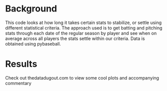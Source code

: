 # Background
This code looks at how long it takes certain stats to stabilize, or settle using different statistical criteria. The approach used is to get batting and pitching stats through each date of the regular season by player and see when on average across all players the stats settle within our criteria. Data is obtained using pybaseball.

# Results
Check out thedatadugout.com to view some cool plots and accompanying commentary
